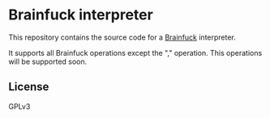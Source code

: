 Brainfuck interpreter
====================

This repository contains the source code for a [Brainfuck](https://en.wikipedia.org/wiki/Brainfuck) interpreter.

It supports all Brainfuck operations except the "," operation. This operations will be supported soon.

## License
GPLv3
